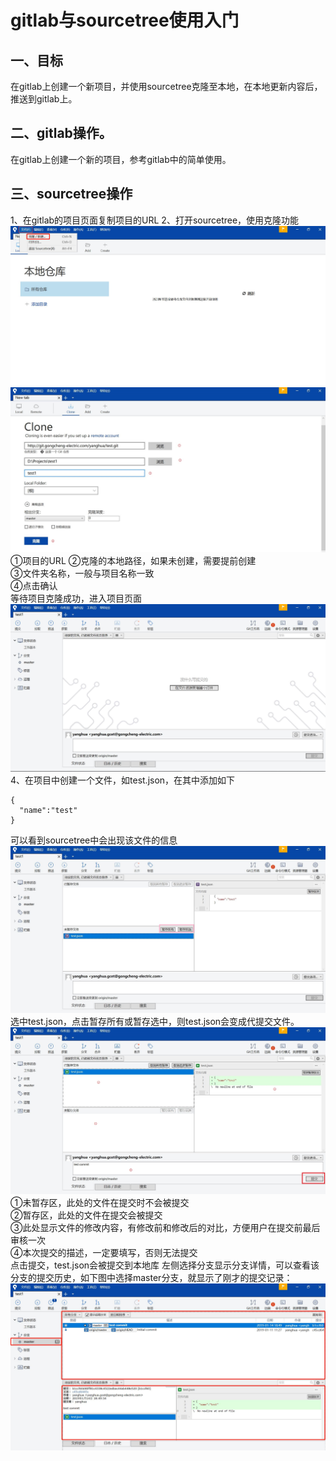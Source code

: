 # gitlab与sourcetree使用入门
## 一、目标
>  
在gitlab上创建一个新项目，并使用sourcetree克隆至本地，在本地更新内容后，推送到gitlab上。

## 二、gitlab操作。
>  
在gitlab上创建一个新的项目，参考gitlab中的简单使用。

## 三、sourcetree操作
>  
1、在gitlab的项目页面复制项目的URL
2、打开sourcetree，使用克隆功能
![avator](./img/source-operate-1.jpg)
![avator](./img/source-operate-2.jpg)
➀项目的URL
➁克隆的本地路径，如果未创建，需要提前创建  
➂文件夹名称，一般与项目名称一致  
➃点击确认  
等待项目克隆成功，进入项目页面  
![avator](./img/sourcetree-operate-3.jpg)
4、在项目中创建一个文件，如test.json，在其中添加如下  
````
{
  "name":"test"
}
````
>  
可以看到sourcetree中会出现该文件的信息
![avator](./img/sourcetree-operate-4.jpg)
选中test.json，点击暂存所有或暂存选中，则test.json会变成代提交文件。
![avator](./img/sourcetree-operate-5.jpg)
➀未暂存区，此处的文件在提交时不会被提交  
➁暂存区，此处的文件在提交会被提交  
➂此处显示文件的修改内容，有修改前和修改后的对比，方便用户在提交前最后审核一次  
➃本次提交的描述，一定要填写，否则无法提交  
点击提交，test.json会被提交到本地库
左侧选择分支显示分支详情，可以查看该分支的提交历史，如下图中选择master分支，就显示了刚才的提交记录：
![avator](./img/sourcetree-operate-6.jpg)
